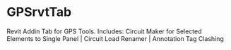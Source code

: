 # GPSrvtTab
Revit Addin Tab for GPS Tools.
Includes: 
Circuit Maker for Selected Elements to Single Panel
 | Circuit Load Renamer
 | Annotation Tag Clashing